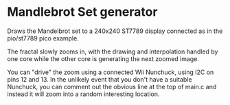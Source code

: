 # Mandlebrot Set generator

Draws the Mandelbrot set to a 240x240 ST7789 display connected as in the pio/st7789 pico example.

The fractal slowly zooms in, with the drawing and interpolation handled by one core while the other core is generating the next zoomed image.

You can "drive" the zoom using a connected Wii Nunchuck, using I2C on pins 12 and 13.  In the unlikely event that you don't have a suitable Nunchuck, you can comment out the obvious line at the top of main.c and instead it will zoom into a random interesting location.
